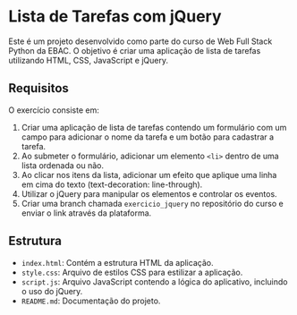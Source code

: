 # Lista de Tarefas com jQuery

Este é um projeto desenvolvido como parte do curso de Web Full Stack Python da EBAC. O objetivo é criar uma aplicação de lista de tarefas utilizando HTML, CSS, JavaScript e jQuery.

## Requisitos

O exercício consiste em:

1. Criar uma aplicação de lista de tarefas contendo um formulário com um campo para adicionar o nome da tarefa e um botão para cadastrar a tarefa.
2. Ao submeter o formulário, adicionar um elemento `<li>` dentro de uma lista ordenada ou não.
3. Ao clicar nos itens da lista, adicionar um efeito que aplique uma linha em cima do texto (text-decoration: line-through).
4. Utilizar o jQuery para manipular os elementos e controlar os eventos.
5. Criar uma branch chamada `exercicio_jquery` no repositório do curso e enviar o link através da plataforma.

## Estrutura

- `index.html`: Contém a estrutura HTML da aplicação.
- `style.css`: Arquivo de estilos CSS para estilizar a aplicação.
- `script.js`: Arquivo JavaScript contendo a lógica do aplicativo, incluindo o uso do jQuery.
- `README.md`: Documentação do projeto.
